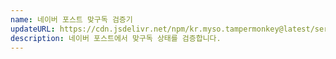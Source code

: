 ```yaml
---
name: 네이버 포스트 맞구독 검증기
updateURL: https://cdn.jsdelivr.net/npm/kr.myso.tampermonkey@latest/service/com.naver.post-crossfollow.user.js
description: 네이버 포스트에서 맞구독 상태를 검증합니다.
---
```

